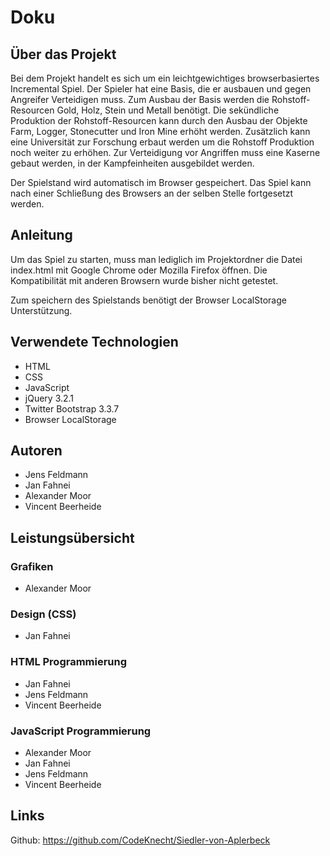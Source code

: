 # Doku


## Über das Projekt
Bei dem Projekt handelt es sich um ein leichtgewichtiges browserbasiertes Incremental Spiel. Der Spieler hat eine Basis, die er ausbauen und gegen Angreifer Verteidigen muss. Zum Ausbau der Basis werden die Rohstoff-Resourcen Gold, Holz, Stein und Metall benötigt. Die sekündliche Produktion der Rohstoff-Resourcen kann durch den Ausbau der Objekte Farm, Logger, Stonecutter und Iron Mine erhöht werden. Zusätzlich kann eine Universität zur Forschung erbaut werden um die Rohstoff Produktion noch weiter zu erhöhen. Zur Verteidigung vor Angriffen muss eine Kaserne gebaut werden, in der Kampfeinheiten ausgebildet werden.

Der Spielstand wird automatisch im Browser gespeichert. Das Spiel kann nach einer Schließung des Browsers an der selben Stelle fortgesetzt werden.

## Anleitung
Um das Spiel zu starten, muss man lediglich im Projektordner die Datei index.html mit Google Chrome oder Mozilla Firefox öffnen. Die Kompatibilität mit anderen Browsern wurde bisher nicht getestet.

Zum speichern des Spielstands benötigt der Browser LocalStorage Unterstützung.

## Verwendete Technologien
* HTML
* CSS
* JavaScript
* jQuery 3.2.1
* Twitter Bootstrap 3.3.7 
* Browser LocalStorage

## Autoren
* Jens Feldmann
* Jan Fahnei
* Alexander Moor
* Vincent Beerheide

## Leistungsübersicht
### Grafiken
* Alexander Moor

### Design (CSS)
* Jan Fahnei

### HTML Programmierung
* Jan Fahnei
* Jens Feldmann
* Vincent Beerheide

### JavaScript Programmierung
* Alexander Moor
* Jan Fahnei
* Jens Feldmann
* Vincent Beerheide

## Links
Github: https://github.com/CodeKnecht/Siedler-von-Aplerbeck

